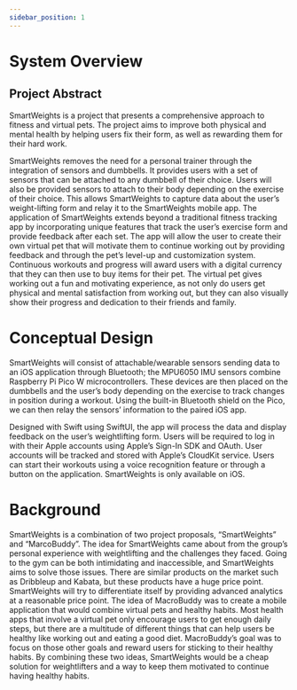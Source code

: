 ```yaml
---
sidebar_position: 1
---
```


# System Overview

## Project Abstract
SmartWeights is a project that presents a comprehensive approach to fitness and virtual pets. The project aims to improve both physical and mental health by helping users fix their form, as well as rewarding them for their hard work.

SmartWeights removes the need for a personal trainer through the integration of sensors and dumbbells. It provides users with a set of sensors that can be attached to any dumbbell of their choice. Users will also be provided sensors to attach to their body depending on the exercise of their choice. This allows SmartWeights to capture data about the user’s weight-lifting form and relay it to the SmartWeights mobile app. The application of SmartWeights extends beyond a traditional fitness tracking app by incorporating unique features that track the user’s exercise form and provide feedback after each set. The app will allow the user to create their own virtual pet that will motivate them to continue working out by providing feedback and through the pet’s level-up and customization system. Continuous workouts and progress will award users with a digital currency that they can then use to buy items for their pet. The virtual pet gives working out a fun and motivating experience, as not only do users get physical and mental satisfaction from working out, but they can also visually show their progress and dedication to their friends and family.




# Conceptual Design

SmartWeights will consist of attachable/wearable sensors sending data to an iOS application through Bluetooth; the MPU6050 IMU sensors combine Raspberry Pi Pico W  microcontrollers. These devices are then placed on the dumbbells and the user’s body depending on the exercise to track changes in position during a workout. Using the built-in Bluetooth shield on the Pico, we can then relay the sensors’ information to the paired iOS app.

Designed with Swift using SwiftUI, the app will process the data and display feedback on the user’s weightlifting form. Users will be required to log in with their Apple accounts using Apple’s Sign-In SDK and OAuth. User accounts will be tracked and stored with Apple’s CloudKit service. Users can start their workouts using a voice recognition feature or through a button on the application. SmartWeights is only available on iOS.




# Background

SmartWeights is a combination of two project proposals, “SmartWeights” and “MarcoBuddy”. The idea for SmartWeights came about from the group’s personal experience with weightlifting and the challenges they faced. Going to the gym can be both intimidating and inaccessible, and SmartWeights aims to solve those issues. There are similar products on the market such as Dribbleup and Kabata, but these products have a huge price point. SmartWeights will try to differentiate itself by providing advanced analytics at a reasonable price point. The idea of MacroBuddy was to create a mobile application that would combine virtual pets and healthy habits. Most health apps that involve a virtual pet only encourage users to get enough daily steps, but there are a multitude of different things that can help users be healthy like working out and eating a good diet. MacroBuddy’s goal was to focus on those other goals and reward users for sticking to their healthy habits. By combining these two ideas, SmartWeights would be a cheap solution for weightlifters and a way to keep them motivated to continue having healthy habits.

 
